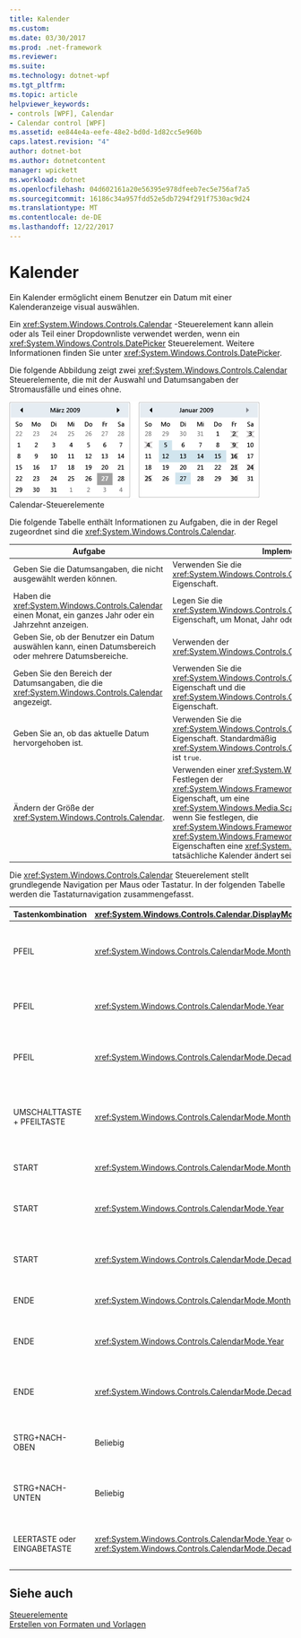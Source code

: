 ```yaml
---
title: Kalender
ms.custom: 
ms.date: 03/30/2017
ms.prod: .net-framework
ms.reviewer: 
ms.suite: 
ms.technology: dotnet-wpf
ms.tgt_pltfrm: 
ms.topic: article
helpviewer_keywords:
- controls [WPF], Calendar
- Calendar control [WPF]
ms.assetid: ee844e4a-eefe-48e2-bd0d-1d82cc5e960b
caps.latest.revision: "4"
author: dotnet-bot
ms.author: dotnetcontent
manager: wpickett
ms.workload: dotnet
ms.openlocfilehash: 04d602161a20e56395e978dfeeb7ec5e756af7a5
ms.sourcegitcommit: 16186c34a957fdd52e5db7294f291f7530ac9d24
ms.translationtype: MT
ms.contentlocale: de-DE
ms.lasthandoff: 12/22/2017
---
```

# <a name="calendar"></a>Kalender
Ein Kalender ermöglicht einem Benutzer ein Datum mit einer Kalenderanzeige visual auswählen.  
  
 Ein <xref:System.Windows.Controls.Calendar> -Steuerelement kann allein oder als Teil einer Dropdownliste verwendet werden, wenn ein <xref:System.Windows.Controls.DatePicker> Steuerelement. Weitere Informationen finden Sie unter <xref:System.Windows.Controls.DatePicker>.  
  
 Die folgende Abbildung zeigt zwei <xref:System.Windows.Controls.Calendar> Steuerelemente, die mit der Auswahl und Datumsangaben der Stromausfälle und eines ohne.  
  
 ![Monatskalender-Steuerelementen](../../../../docs/framework/wpf/controls/media/ndp-calendarcontrols.png "NDP_CalendarControls")  
Calendar-Steuerelemente  
  
 Die folgende Tabelle enthält Informationen zu Aufgaben, die in der Regel zugeordnet sind die <xref:System.Windows.Controls.Calendar>.  
  
|Aufgabe|Implementierung|  
|----------|--------------------|  
|Geben Sie die Datumsangaben, die nicht ausgewählt werden können.|Verwenden Sie die <xref:System.Windows.Controls.Calendar.BlackoutDates%2A>-Eigenschaft.|  
|Haben die <xref:System.Windows.Controls.Calendar> einen Monat, ein ganzes Jahr oder ein Jahrzehnt anzeigen.|Legen Sie die <xref:System.Windows.Controls.Calendar.DisplayMode%2A> Eigenschaft, um Monat, Jahr oder Jahrzehnt.|  
|Geben Sie, ob der Benutzer ein Datum auswählen kann, einen Datumsbereich oder mehrere Datumsbereiche.|Verwenden der <xref:System.Windows.Controls.Calendar.SelectionMode%2A>.|  
|Geben Sie den Bereich der Datumsangaben, die die <xref:System.Windows.Controls.Calendar> angezeigt.|Verwenden Sie die <xref:System.Windows.Controls.Calendar.DisplayDateStart%2A>-Eigenschaft und die <xref:System.Windows.Controls.Calendar.DisplayDateEnd%2A>-Eigenschaft.|  
|Geben Sie an, ob das aktuelle Datum hervorgehoben ist.|Verwenden Sie die <xref:System.Windows.Controls.Calendar.IsTodayHighlighted%2A>-Eigenschaft. Standardmäßig <xref:System.Windows.Controls.Calendar.IsTodayHighlighted%2A> ist `true`.|  
|Ändern der Größe der <xref:System.Windows.Controls.Calendar>.|Verwenden einer <xref:System.Windows.Controls.Viewbox> oder Festlegen der <xref:System.Windows.FrameworkElement.LayoutTransform%2A> Eigenschaft, um eine <xref:System.Windows.Media.ScaleTransform>. Beachten Sie, dass, wenn Sie festlegen, die <xref:System.Windows.FrameworkElement.Width%2A> und <xref:System.Windows.FrameworkElement.Height%2A> Eigenschaften eine <xref:System.Windows.Controls.Calendar>, der tatsächliche Kalender ändert seine Größe nicht.|  
  
 Die <xref:System.Windows.Controls.Calendar> Steuerelement stellt grundlegende Navigation per Maus oder Tastatur. In der folgenden Tabelle werden die Tastaturnavigation zusammengefasst.  
  
|Tastenkombination|<xref:System.Windows.Controls.Calendar.DisplayMode%2A>|Aktion|  
|---------------------|-----------------------------------------------------------------------------------------------------------------------------------------------------------|------------|  
|PFEIL|<xref:System.Windows.Controls.CalendarMode.Month>|Ändert die <xref:System.Windows.Controls.Calendar.SelectedDate%2A> Eigenschaft Wenn die <xref:System.Windows.Controls.Calendar.SelectionMode%2A> Eigenschaft nicht festgelegt ist, um <xref:System.Windows.Controls.CalendarSelectionMode.None>.|  
|PFEIL|<xref:System.Windows.Controls.CalendarMode.Year>|Ändert den Monat des der <xref:System.Windows.Controls.Calendar.DisplayDate%2A> Eigenschaft. Beachten Sie, dass die <xref:System.Windows.Controls.Calendar.SelectedDate%2A> ändert sich nicht.|  
|PFEIL|<xref:System.Windows.Controls.CalendarMode.Decade>|Ändert das Jahr des der <xref:System.Windows.Controls.Calendar.DisplayDate%2A>. Beachten Sie, dass die <xref:System.Windows.Controls.Calendar.SelectedDate%2A> ändert sich nicht.|  
|UMSCHALTTASTE + PFEILTASTE|<xref:System.Windows.Controls.CalendarMode.Month>|Wenn <xref:System.Windows.Controls.Calendar.SelectionMode%2A> nicht festgelegt ist, um <xref:System.Windows.Controls.CalendarSelectionMode.SingleDate> oder <xref:System.Windows.Controls.CalendarSelectionMode.None>, wird der Bereich der ausgewählten Datumsangaben erweitert.|  
|START|<xref:System.Windows.Controls.CalendarMode.Month>|Ändert die <xref:System.Windows.Controls.Calendar.SelectedDate%2A> auf den ersten Tag des aktuellen Monats.|  
|START|<xref:System.Windows.Controls.CalendarMode.Year>|Ändert den Monat des der <xref:System.Windows.Controls.Calendar.DisplayDate%2A> zum ersten Monat des Jahres. Die <xref:System.Windows.Controls.Calendar.SelectedDate%2A> ändert sich nicht.|  
|START|<xref:System.Windows.Controls.CalendarMode.Decade>|Ändert das Jahr des der <xref:System.Windows.Controls.Calendar.DisplayDate%2A> des ersten Jahres von den zehn Jahren. Die <xref:System.Windows.Controls.Calendar.SelectedDate%2A> ändert sich nicht.|  
|ENDE|<xref:System.Windows.Controls.CalendarMode.Month>|Ändert die <xref:System.Windows.Controls.Calendar.SelectedDate%2A> bis zum letzten Tag des aktuellen Monats.|  
|ENDE|<xref:System.Windows.Controls.CalendarMode.Year>|Ändert den Monat des der <xref:System.Windows.Controls.Calendar.DisplayDate%2A> in den letzten Monat des Jahres. Die <xref:System.Windows.Controls.Calendar.SelectedDate%2A> ändert sich nicht.|  
|ENDE|<xref:System.Windows.Controls.CalendarMode.Decade>|Ändert das Jahr des der <xref:System.Windows.Controls.Calendar.DisplayDate%2A> auf das letzte Jahr von den zehn Jahren. Die <xref:System.Windows.Controls.Calendar.SelectedDate%2A> ändert sich nicht.|  
|STRG+NACH-OBEN|Beliebig|Wechselt zum nächsten größeren <xref:System.Windows.Controls.Calendar.DisplayMode%2A>. Wenn <xref:System.Windows.Controls.Calendar.DisplayMode%2A> ist bereits <xref:System.Windows.Controls.CalendarMode.Decade>, keine Aktion.|  
|STRG+NACH-UNTEN|Beliebig|Wechselt zum nächsten kleinere <xref:System.Windows.Controls.Calendar.DisplayMode%2A>. Wenn <xref:System.Windows.Controls.Calendar.DisplayMode%2A> ist bereits <xref:System.Windows.Controls.CalendarMode.Month>, keine Aktion.|  
|LEERTASTE oder EINGABETASTE|<xref:System.Windows.Controls.CalendarMode.Year> oder <xref:System.Windows.Controls.CalendarMode.Decade>|Switches <xref:System.Windows.Controls.Calendar.DisplayMode%2A> auf die <xref:System.Windows.Controls.CalendarMode.Month> oder <xref:System.Windows.Controls.CalendarMode.Year> durch fokussierte Element dargestellt wird.|  
  
## <a name="see-also"></a>Siehe auch  
 [Steuerelemente](../../../../docs/framework/wpf/controls/index.md)  
 [Erstellen von Formaten und Vorlagen](../../../../docs/framework/wpf/controls/styling-and-templating.md)
